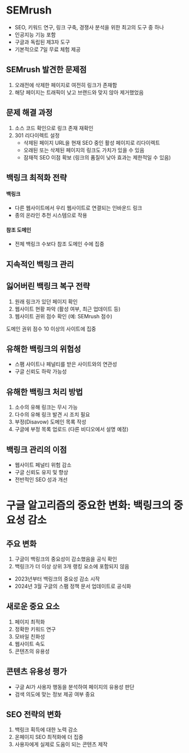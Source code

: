 # SEMrush

- SEO, 키워드 연구, 링크 구축, 경쟁사 분석을 위한 최고의 도구 중 하나
- 인공지능 기능 포함
- 구글과 독립된 제3자 도구
- 기본적으로 7일 무료 체험 제공

## SEMrush 발견한 문제점

1. 오래전에 삭제한 페이지로 여전히 링크가 존재함
2. 해당 페이지는 트래픽이 낮고 브랜드와 맞지 않아 제거했었음

## 문제 해결 과정

1. 소스 코드 확인으로 링크 존재 재확인
2. 301 리다이렉트 설정
   - 삭제된 페이지 URL을 현재 SEO 중인 활성 페이지로 리다이렉트
   - 오래된 또는 삭제된 페이지의 링크도 가치가 있을 수 있음
   - 잠재적 SEO 이점 확보 (링크의 품질이 낮아 효과는 제한적일 수 있음)

## 백링크 최적화 전략

#### 백링크

- 다른 웹사이트에서 우리 웹사이트로 연결되는 인바운드 링크
- 종의 온라인 추천 시스템으로 작용

#### 참조 도메인

- 전체 백링크 수보다 참조 도메인 수에 집중

## 지속적인 백링크 관리

## 잃어버린 백링크 복구 전략

1. 원래 링크가 있던 페이지 확인
2. 웹사이트 현황 파악 (활성 여부, 최근 업데이트 등)
3. 웹사이트 권위 점수 확인 (예: SEMrush 점수)

도메인 권위 점수 10 이상의 사이트에 집중

## 유해한 백링크의 위험성

- 스팸 사이트나 페널티를 받은 사이트와의 연관성
- 구글 신뢰도 하락 가능성

## 유해한 백링크 처리 방법

1. 소수의 유해 링크는 무시 가능
2. 다수의 유해 링크 발견 시 조치 필요
3. 부정(Disavow) 도메인 목록 작성
4. 구글에 부정 목록 업로드 (다른 비디오에서 설명 예정)

## 백링크 관리의 이점

- 웹사이트 페널티 위험 감소
- 구글 신뢰도 유지 및 향상
- 전반적인 SEO 성과 개선

# 구글 알고리즘의 중요한 변화: 백링크의 중요성 감소

## 주요 변화

1. 구글이 백링크의 중요성이 감소했음을 공식 확인
2. 백링크가 더 이상 상위 3개 랭킹 요소에 포함되지 않음

- 2023년부터 백링크의 중요성 감소 시작
- 2024년 3월 구글의 스팸 정책 문서 업데이트로 공식화

## 새로운 중요 요소

1. 페이지 최적화
2. 정확한 키워드 연구
3. 모바일 친화성
4. 웹사이트 속도
5. 콘텐츠의 유용성

## 콘텐츠 유용성 평가

- 구글 AI가 사용자 행동을 분석하여 페이지의 유용성 판단
- 검색 의도에 맞는 정보 제공 여부 중요

## SEO 전략의 변화

1. 백링크 획득에 대한 노력 감소
2. 온페이지 SEO 최적화에 더 집중
3. 사용자에게 실제로 도움이 되는 콘텐츠 제작
